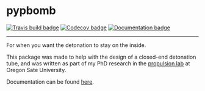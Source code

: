 # pypbomb

[![Travis build badge](https://api.travis-ci.com/cartemic/pypbomb.svg?branch=master)](https://travis-ci.com/github/cartemic/pypbomb)
[![Codecov badge](https://codecov.io/gh/cartemic/pypbomb/branch/master/graph/badge.svg)](https://codecov.io/gh/cartemic/pypbomb)
[![Documentation badge](https://github.com/cartemic/pypbomb/workflows/Documentation/badge.svg)](https://cartemic.github.io/pypbomb/)

---

For when you want the detonation to stay on the inside.

This package was made to help with the design of a closed-end detonation tube, and was written as part of my PhD research in the [propulsion lab](http://research.engr.oregonstate.edu/blunckgroup/propulsion-laboratory) at Oregon Sate University.

Documentation can be found [here](https://cartemic.github.io/pypbomb/).